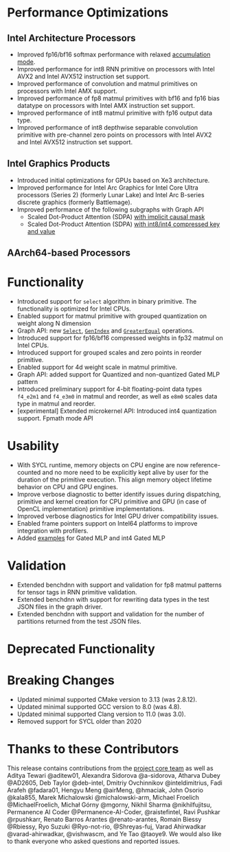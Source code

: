 # Performance Optimizations
## Intel Architecture Processors
  * Improved fp16/bf16 softmax performance with relaxed [accumulation mode](https://oneapi-src.github.io/oneDNN/dev_guide_attributes_accumulation_mode.html#doxid-dev-guide-attributes-accumulation-mode).
  * Improved performance for int8 RNN primitive on processors with Intel AVX2 and Intel AVX512 instruction set support.
  * Improved performance of convolution and matmul primitives on processors with Intel AMX support.
  * Improved performance of fp8 matmul primitives with bf16 and fp16 bias datatype on processors with Intel AMX instruction set support.
  * Improved performance of int8 matmul primitive with fp16 output data type.
  * Improved performance of int8 depthwise separable convolution primitive with pre-channel zero points on processors with Intel AVX2 and Intel AVX512 instruction set support.

## Intel Graphics Products
  * Introduced initial optimizations for GPUs based on Xe3 architecture.
  * Improved performance for Intel Arc Graphics for Intel Core Ultra processors (Series 2) (formerly Lunar Lake) and Intel Arc B-series discrete graphics (formerly Battlemage).
  * Improved performance of the following subgraphs with Graph API
    * Scaled Dot-Product Attention (SDPA) [with implicit causal mask](https://oneapi-src.github.io/oneDNN/dev_guide_graph_sdpa.html#doxid-dev-guide-graph-sdpa)
    * Scaled Dot-Product Attention (SDPA) [with int8/int4 compressed key and value](https://oneapi-src.github.io/oneDNN/dev_guide_graph_sdpa_compressed_kv.html#doxid-dev-guide-graph-sdpa-compressed-kv)
## AArch64-based Processors

# Functionality
  * Introduced support for `select` algorithm in binary primitive. The functionality is optimized for Intel CPUs.
  * Enabled support for matmul primitive with grouped quantization on weight along N dimension
  * Graph API: new [`Select`](https://oneapi-src.github.io/oneDNN/dev_guide_op_select.html), [`GenIndex`](https://oneapi-src.github.io/oneDNN/dev_guide_op_genindex.html) and [`GreaterEqual`](https://oneapi-src.github.io/oneDNN/dev_guide_op_greaterequal.html) operations.
  * Introduced support for fp16/bf16 compressed weights in fp32 matmul on Intel CPUs.
  * Introduced support for grouped scales and zero points in reorder primitive.
  * Enabled support for 4d weight scale in matmul primitive.
  * Graph API: added support for Quantized and non-quantized Gated MLP pattern
  * Introduced preliminary support for 4-bit floating-point data types `f4_e2m1` and `f4_e3m0` in matmul and reorder, as well as `e8m0` scales data type in matmul and reorder.
  * [experimental] Extended microkernel API:
		Introduced int4 quantization support.
		Fpmath mode API
# Usability
  * With SYCL runtime, memory objects on CPU engine are now reference-counted and no more need to be explicitly kept alive by user for the duration of the primitive execution. This align memory object lifetime behavior on CPU and GPU engines.
  * Improve verbose diagnostic to better identify issues during dispatching, primitive and kernel creation for CPU primitive and GPU (in case of OpenCL implementation) primitive implementations.
  * Improved verbose diagnostics for Intel GPU driver compatibility issues.
  * Enabled frame pointers support on Intel64 platforms to improve integration with profilers.
  * Added [examples](https://github.com/oneapi-src/oneDNN/tree/main/examples/graph) for Gated MLP and int4 Gated MLP
# Validation
  * Extended benchdnn with support and validation for fp8 matmul patterns for tensor tags in RNN primitive validation.
  * Extended benchdnn with support for rewriting data types in the test JSON files in the graph driver.
  * Extended benchdnn with support and validation for the number of partitions returned from the test JSON files.
# Deprecated Functionality

# Breaking Changes
  * Updated minimal supported CMake version to 3.13 (was 2.8.12).
  * Updated minimal supported GCC version to 8.0 (was 4.8).
  * Updated minimal supported Clang version to 11.0 (was 3.0).
  * Removed support for SYCL older than 2020
# Thanks to these Contributors

This release contains contributions from the [project core team] as well as Aditya Tewari @aditew01, Alexandra Sidorova @a-sidorova, Atharva Dubey @AD2605, Deb Taylor @deb-intel, Dmitriy Ovchinnikov @inteldimitrius, Fadi Arafeh @fadara01, Hengyu Meng @airMeng, @hmaciak, John Osorio @kala855, Marek Michalowski @michalowski-arm, Michael Froelich @MichaelFroelich, Michał Górny @mgorny, Nikhil Sharma @nikhilfujitsu, Permanence AI Coder @Permanence-AI-Coder, @raistefintel, Ravi Pushkar @rpushkarr, Renato Barros Arantes @renato-arantes, Romain Biessy @Rbiessy, Ryo Suzuki @Ryo-not-rio, @Shreyas-fuj, Varad Ahirwadkar @varad-ahirwadkar, @vishwascm, and Ye Tao @taoye9. We would also like to thank everyone who asked questions and reported issues.

[project core team]: https://github.com/oneapi-src/oneDNN/blob/rls-v3.7/MAINTAINERS.md
